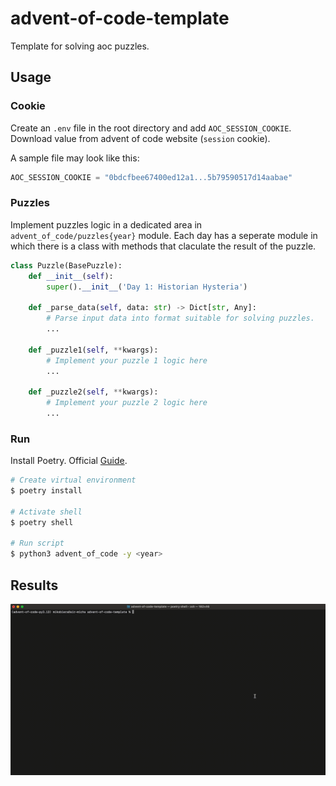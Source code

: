 # advent-of-code-template

Template for solving aoc puzzles.

## Usage

### Cookie

Create an `.env` file in the root directory and add `AOC_SESSION_COOKIE`. Download value from advent of code website (`session` cookie).

A sample file may look like this:
```python
AOC_SESSION_COOKIE = "0bdcfbee67400ed12a1...5b79590517d14aabae"
```

### Puzzles

Implement puzzles logic in a dedicated area in `advent_of_code/puzzles{year}` module. Each day has a seperate module in which there is a class with methods that claculate the result of the puzzle.

```python
class Puzzle(BasePuzzle):
    def __init__(self):
        super().__init__('Day 1: Historian Hysteria')
    
    def _parse_data(self, data: str) -> Dict[str, Any]:
        # Parse input data into format suitable for solving puzzles. 
        ...
    
    def _puzzle1(self, **kwargs):
        # Implement your puzzle 1 logic here
        ...
    
    def _puzzle2(self, **kwargs):
        # Implement your puzzle 2 logic here
        ...
```

### Run

Install Poetry. Official [Guide](https://python-poetry.org/docs).

```bash
# Create virtual environment
$ poetry install

# Activate shell
$ poetry shell

# Run script
$ python3 advent_of_code -y <year>
```

## Results

![Result](https://github.com/MicelloK/advent-of-code-template/blob/7e543d4f43f4d92610bd5ce3d200b2e4be6805c5/res.gif)

